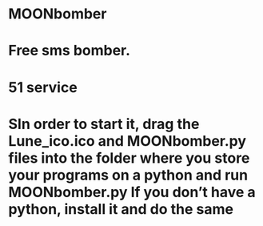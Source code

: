# MOONbomber
# Free sms bomber.
# 51 service


# SIn order to start it, drag the Lune_ico.ico and MOONbomber.py files into the folder where you store your programs on a python and run     MOONbomber.py If you don’t have a python, install it and do the same

